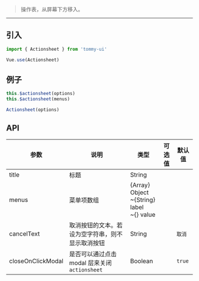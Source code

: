 > 操作表，从屏幕下方移入。

-------------

## 引入

```javascript
import { Actionsheet } from 'tommy-ui'

Vue.use(Actionsheet)
```

## 例子

```javascript
this.$actionsheet(options)
this.$actionsheet(menus)

Actionsheet(options)
```

## API
| 参数 | 说明 | 类型 | 可选值 | 默认值 |
|------|-------|---------|-------|--------|
| title | 标题 | String | | |
| menus | 菜单项数组 | {Array} Object<br>~{String} label<br>~{} value | | |
| cancelText | 取消按钮的文本。若设为空字符串，则不显示取消按钮 | String | | `取消` |
| closeOnClickModal | 是否可以通过点击 modal 层来关闭 `actionsheet` | Boolean | | `true` |
